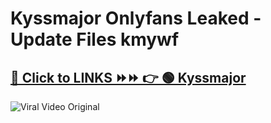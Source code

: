 
 # Kyssmajor Onlyfans Leaked - Update Files kmywf

## <h2><a href="https://clipsfans.com/Kyssmajor&ref=git">🔗 Click to LINKS ⏩⏩ 👉 🟢 Kyssmajor </a></h2>

<a href="https://clipsfans.com/Kyssmajor&ref=git" rel="nofollow" data-target="animated-image.originalLink"><img src="https://i.ibb.co.com/xMMVF88/686577567.gif" alt="Viral Video Original" style="max-width: 100%; display: inline-block;" data-target="animated-image.originalImage"></a>

